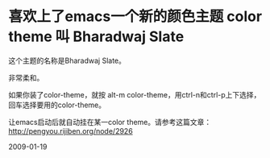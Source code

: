 # 喜欢上了emacs一个新的颜色主题 color theme 叫 Bharadwaj Slate

这个主题的名称是Bharadwaj Slate。

非常柔和。

如果你装了color-theme，就按 alt-m color-theme，用ctrl-n和ctrl-p上下选择，回车选择要用的color-theme。

让emacs启动后就自动挂在某一color theme。请参考这篇文章： <http://pengyou.rijiben.org/node/2926>

2009-01-19